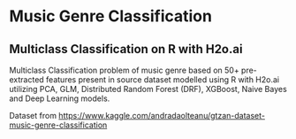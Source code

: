 # Music Genre Classification
## Multiclass Classification on R with H2o.ai

Multiclass Classification problem of music genre based on 50+ pre-extracted features present in source dataset modelled using R with H2o.ai utilizing PCA, GLM, Distributed Random Forest (DRF), XGBoost, Naive Bayes and Deep Learning models.

Dataset from https://www.kaggle.com/andradaolteanu/gtzan-dataset-music-genre-classification 


